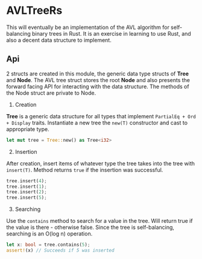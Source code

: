 # AVLTreeRs

This will eventually be an implementation of the AVL algorithm for self-balancing
binary trees in Rust. It is an exercise in learning to use Rust, and also a decent
data structure to implement.

## Api

2 structs are created in this module, the generic data type structs of **Tree** and **Node**.
The AVL tree struct stores the root **Node** and also presents the forward facing API for
interacting with the data structure. The methods of the Node struct are private to Node.

1. Creation

  **Tree** is a generic data structure for all types that implement `PartialEq + Ord + Display` traits. Instantiate a new tree the `new(T)` constructor and cast to appropriate type.
```rust
let mut tree = Tree::new() as Tree<i32>
```

2. Insertion

  After creation, insert items of whatever type the tree takes into the tree with `insert(T)`. Method returns `true` if the insertion was successful.

  ```rust
  tree.insert(4);
  tree.insert(1);
  tree.insert(2);
  tree.insert(5);
  ```

3. Searching

  Use the `contains` method to search for a value in the tree. Will return true if the value is there - otherwise false. Since the tree is self-balancing, searching is an O(log n) operation.

  ```rust
  let x: bool = tree.contains(5);
  assert!(x) // Succeeds if 5 was inserted
  ```
